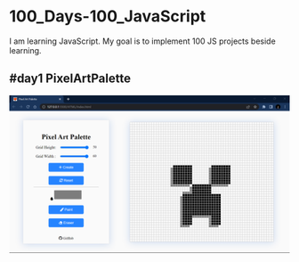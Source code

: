 # 100_Days-100_JavaScript
I am learning JavaScript. My goal is to implement 100 JS projects beside learning.

## #day1 PixelArtPalette
<img   src = "https://github.com/alfaArghya/100_Days-100_JavaScript/blob/main/01-PixelArtPalette/img/PageDemo.png">

